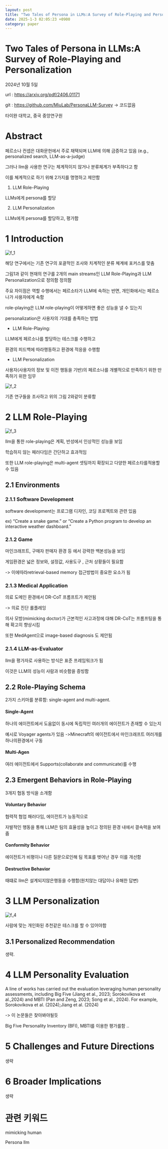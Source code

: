 ```yaml
---
layout: post
title: "Two Tales of Persona in LLMs:A Survey of Role-Playing and Personalization"
date: 2025-1-3 02:05:23 +0900
category: paper
---
```


# Two Tales of Persona in LLMs:A Survey of Role-Playing and Personalization

2024년 10월 5일 

url : https://arxiv.org/pdf/2406.01171

git : https://github.com/MiuLab/PersonaLLM-Survey -> 코드없음

타이완 대학교, 중국 중앙연구원

# Abstract

페르소나 컨셉은 대화문헌에서 주로 채택되며 LLM에 의해 금증하고 있음 (e.g., personalized search, LLM-as-a-judge)

그러나 llm을 사용한 연구는 체계적이지 않거나 분류체계가 부족하다고 함 

이를 쳬계적으로 하기 위해 2가지를 명명하고 제안함

1. LLM Role-Playing

LLMs에게 persona를 할당

2. LLM Personalization

LLMs에게 persona를 할당하고, 평가함

# 1 Introduction

![f_1](\img\2024\Two_Tales_of_Persona_in_LLMs_A_Survey_of_Role_Playing_and_Personalization\f_1.PNG)

해당 연구에서는 기존 연구의 포괄적인 조사와 치계적인 분류 쳬계에 포커스를 맞춤 

그림1과 같이 현재의 연구를 2개의 main streams인 LLM Role-Playing과 LLM Personalization으로 정의함 정의함 

주요 차이점은 역할 수행에서는 페르소타가 LLM에 속하는 반면, 개인화에서는 페르소나가 사용자에게 속함 

role-playing은 LLM role-playing이 어떻게하면 좋은 성능을 낼 수 있는지 

personalization은 사용자의 기대를 충족하는 방법

- LLM Role-Playing:

LLM에게 페르소나를 할당하는 테스크를 수행하고

환경의 피드백에 따라행동하고 환경에 적응을 수행함

- LLM Personalization

사용자(사용자의 정보 및 이전 행동을 기반)의 페르소나를 개별적으로 만족하기 위한 만족하기 위한 임무

![f_2](\img\2024\Two_Tales_of_Persona_in_LLMs_A_Survey_of_Role_Playing_and_Personalization\f_2.PNG)

기존 연구들을 조사하고 위의 그림 2와같이 분류함

# 2 LLM Role-Playing

![f_3](\img\2024\Two_Tales_of_Persona_in_LLMs_A_Survey_of_Role_Playing_and_Personalization\f_3.PNG)

llm을 통한 role-playing은 계획, 반성에서 인상적인 성능을 보임 

학습하지 않는 페러다임은 간단하고 효과적임

또한 LLM role-playing은 multi-agent 셋팅까지 확장되고 다양한 페르소타를적용할 수 있음 

## 2.1 Environments

### 2.1.1 Software Development

software development는 프로그램 디자인, 코딩 프로젝트와 관련 있음 

ex) “Create a snake game.” or “Create a Python program to develop an interactive weather dashboard.” 

### 2.1.2 Game

마인크래프트, 구매자 판매자 환경 등 에서 강력한 백본성능을 보임 

게임환경은 넓은 정보와, 설정값, 사용도구 , 근처 상황들이 필요함 

-> 이에따라retrieval-based memory  접근방법이 중요한 요소가 됨

### 2.1.3 Medical Application

의료 도메인 환경에서  DR-CoT 프롬프트가 제안됨 

-> 의료 진단 롤플레잉 

의사 모방(mimicking doctor)가 근본적인 사고과정에 대해 DR-CoT는 프롬프팅을 통해 확고히 향상시킴



또한  MedAgent으로 image-based diagnosis 도 제안됨 

### 2.1.4 LLM-as-Evaluator

llm을 평가자로 사용하는 방식은 표준 프레임워크가 됨 

이것은 LLM의 성능이 사람과 비슷함을 증빙함

## 2.2 Role-Playing Schema

2가지 스키마를 분류함: single-agent and multi-agent.

#### Single-Agent

하나의 에이전트에서 도움없이 동시에 독립적인 여러개의 에이전트가 존재할 수 있는지 

예시로 Voyager agents가 있음 ->Minecraft의 에이전트에서 마인크래프트 여러개를 하나의환경에서 구동

#### Multi-Agen

여러 에이전트에서 Supports(collaborate and communicate)를 수행

## 2.3 Emergent Behaviors in Role-Playing

3개지 협동 방식을 소개함 

#### Voluntary Behavior

협력적 협업 패러다임, 에이전트가 능동적으로

자발적인 행동을 통해 LLM은 팀의 효율성을 높이고 정의된 환경 내에서 결속력을 보여줌 

#### Conformity Behavior

에이전트가 비평이나 다른 질문으로인해 팀 목표를 벗어난 경우 이를 개선함 

#### Destructive Behavior

때떄로 llm은 설계되지않은행동을 수행함(원치않는 대답이나 유해한 답변)

# 3 LLM Personalization

![f_4](\img\2024\Two_Tales_of_Persona_in_LLMs_A_Survey_of_Role_Playing_and_Personalization\f_4.PNG)

사람에 맞는 개인화된 추천같은 테스크를 할 수 있어야함

## 3.1 Personalized Recommendation

생략.



# 4 LLM Personality Evaluation

A line of works has carried out the evaluation leveraging human personality assessments, including Big Five (Jiang et al., 2023; Sorokovikova et al.,2024) and MBTI (Pan and Zeng, 2023; Song et al., 2024). For example, Sorokovikova et al. (2024);Jiang et al. (2024)

-> 이 논문들은 찾아봐야될듯 

Big Five Personality Inventory (BFI), MBTI를 이용한 평가를함 ..



# 5 Challenges and Future Directions

생략

# 6 Broader Implications

생략



# **관련** 키워드

mimicking human 

 Persona llm 













